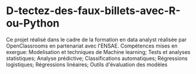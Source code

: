 # D-tectez-des-faux-billets-avec-R-ou-Python
Ce projet réalisé dans le cadre de la formation en data analyst réalisée par OpenClassrooms en partenariat avec l'ENSAE. Compétences mises en exergue: Modelisation et techniques de Machine learning; Tests et analyses statistiques;  Analyse prédictive;  Classifications automatiques; Régressions logistiques; Régressions linéaires; Outils d'évaluation des modèles
